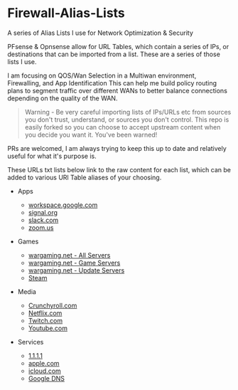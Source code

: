 # Firewall-Alias-Lists
A series of Alias Lists I use for Network Optimization &amp; Security

PFsense & Opnsense allow for URL Tables, which contain a series of IPs, or destinations that can be imported from a list. These are a series of those lists I use. 

I am focusing on QOS/Wan Selection in a Multiwan environment, Firewalling, and App Identification This can help me build policy routing plans to segment traffic over different WANs to better balance connections depending on the quality of the WAN.

> Warning - Be very careful importing lists of IPs/URLs etc from sources you don't trust, understand, or sources you don't control. This repo is easily forked so you can choose to accept upstream content when you decide you want it. You've been warned!

PRs are welcomed, I am always trying to keep this up to date and relatively useful for what it's purpose is. 

These URLs txt lists below link to the raw content for each list, which can be added to various URl Table aliases of your choosing.

- Apps
  - [workspace.google.com](https://raw.githubusercontent.com/alexwitherspoon/Firewall-Alias-Lists/main/apps/google-workspaces.txt)
  - [signal.org](https://raw.githubusercontent.com/alexwitherspoon/Firewall-Alias-Lists/main/apps/signal.txt)
  - [slack.com](https://raw.githubusercontent.com/alexwitherspoon/Firewall-Alias-Lists/main/apps/slack.txt)
  - [zoom.us](https://raw.githubusercontent.com/alexwitherspoon/Firewall-Alias-Lists/main/apps/zoom.txt)

- Games
  - [wargaming.net - All Servers](https://raw.githubusercontent.com/alexwitherspoon/Firewall-Alias-Lists/main/games/wargaming.txt)
  - [wargaming.net - Game Servers](https://raw.githubusercontent.com/alexwitherspoon/Firewall-Alias-Lists/main/games/wargaming-game-servers.txt)
  - [wargaming.net - Update Servers](https://raw.githubusercontent.com/alexwitherspoon/Firewall-Alias-Lists/main/games/wargaming-update-servers.txt)
  - [Steam](https://raw.githubusercontent.com/alexwitherspoon/Firewall-Alias-Lists/main/games/steam.txt)

- Media
  - [Crunchyroll.com](https://raw.githubusercontent.com/alexwitherspoon/Firewall-Alias-Lists/main/media/crunchyroll.txt)
  - [Netflix.com](https://raw.githubusercontent.com/alexwitherspoon/Firewall-Alias-Lists/main/media/netflix.txt)
  - [Twitch.com](https://raw.githubusercontent.com/alexwitherspoon/Firewall-Alias-Lists/main/media/twitch.txt)
  - [Youtube.com](https://raw.githubusercontent.com/alexwitherspoon/Firewall-Alias-Lists/main/media/youtube.txt)

- Services
  - [1.1.1.1](https://raw.githubusercontent.com/alexwitherspoon/Firewall-Alias-Lists/main/services/dns-cloudflare.txt)
  - [apple.com](https://raw.githubusercontent.com/alexwitherspoon/Firewall-Alias-Lists/main/services/apple.com.txt)
  - [icloud.com](https://raw.githubusercontent.com/alexwitherspoon/Firewall-Alias-Lists/main/services/icloud.com.txt)
  - [Google DNS](https://raw.githubusercontent.com/alexwitherspoon/Firewall-Alias-Lists/main/services/dns-google.txt)